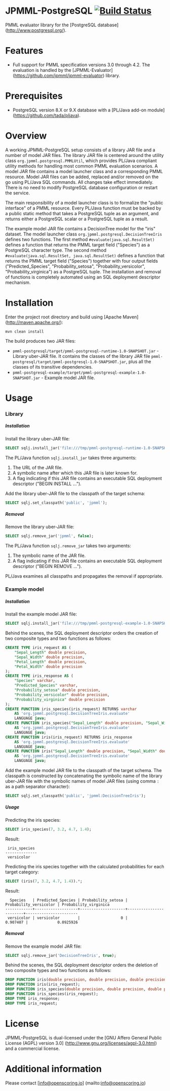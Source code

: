 JPMML-PostgreSQL [![Build Status](https://travis-ci.org/jpmml/jpmml-postgresql.png?branch=master)](https://travis-ci.org/jpmml/jpmml-postgresql)
================

PMML evaluator library for the [PostgreSQL database] (http://www.postgresql.org/).

# Features #

* Full support for PMML specification versions 3.0 through 4.2. The evaluation is handled by the [JPMML-Evaluator] (https://github.com/jpmml/jpmml-evaluator) library.

# Prerequisites #

* PostgreSQL version 8.X or 9.X database with a [PL/Java add-on module] (https://github.com/tada/pljava).

# Overview #

A working JPMML-PostgreSQL setup consists of a library JAR file and a number of model JAR files. The library JAR file is centered around the utility class `org.jpmml.postgresql.PMMLUtil`, which provides PL/Java compliant utility methods for handling most common PMML evaluation scenarios. A model JAR file contains a model launcher class and a corresponding PMML resource. Model JAR files can be added, replaced and/or removed on the go using PL/Java SQL commands. All changes take effect immediately. There is no need to modify PostgreSQL database configuration or restart the service.

The main responsibility of a model launcher class is to formalize the "public interface" of a PMML resource. Every PL/Java function must be backed by a public static method that takes a PostgreSQL tuple as an argument, and returns either a PostgreSQL scalar or a PostgreSQL tuple as a result.

The example model JAR file contains a DecisionTree model for the "iris" dataset. The model launcher class `org.jpmml.postgresql.DecisionTreeIris` defines two functions. The first method `#evaluate(java.sql.ResultSet)` defines a function that returns the PMML target field ("Species") as a PostgreSQL character type. The second method `#evaluate(java.sql.ResultSet, java.sql.ResultSet)` defines a function that returns the PMML target field ("Species") together with four output fields ("Predicted_Species", "Probability_setosa", "Probability_versicolor", "Probability_virginica") as a PostgreSQL tuple. The installation and removal of functions is completely automated using an SQL deployment descriptor mechanism.

# Installation #

Enter the project root directory and build using [Apache Maven] (http://maven.apache.org/):
```
mvn clean install
```

The build produces two JAR files:
* `pmml-postgresql/target/pmml-postgresql-runtime-1.0-SNAPSHOT.jar` - Library uber-JAR file. It contains the classes of the library JAR file `pmml-postgresql/target/pmml-postgresql-1.0-SNAPSHOT.jar`, plus all the classes of its transitive dependencies.
* `pmml-postgresql-example/target/pmml-postgresql-example-1.0-SNAPSHOT.jar` - Example model JAR file.

# Usage #

### Library

##### Installation

Install the library uber-JAR file:
```sql
SELECT sqlj.install_jar('file:///tmp/pmml-postgresql-runtime-1.0-SNAPSHOT.jar', 'jpmml', false);
```

The PL/Java function `sqlj.install_jar` takes three arguments:

1. The URL of the JAR file.
2. A symbolic name after which this JAR file is later known for.
3. A flag indicating if this JAR file contains an executable SQL deployment descriptor ("BEGIN INSTALL ...").

Add the library uber-JAR file to the classpath of the target schema:
```sql
SELECT sqlj.set_classpath('public', 'jpmml');
```

##### Removal

Remove the library uber-JAR file:
```sql
SELECT sqlj.remove_jar('jpmml', false);
```

The PL/Java function `sqlj.remove_jar` takes two arguments:

1. The symbolic name of the JAR file.
2. A flag indicating if this JAR file contains an executable SQL deployment descriptor ("BEGIN REMOVE ...").

PL/Java examines all classpaths and propagates the removal if appropriate.

### Example model

##### Installation

Install the example model JAR file:
```sql
SELECT sqlj.install_jar('file:///tmp/pmml-postgresql-example-1.0-SNAPSHOT.jar', 'DecisionTreeIris', true);
```

Behind the scenes, the SQL deployment descriptor orders the creation of two composite types and two functions as follows:
```sql
CREATE TYPE iris_request AS (
	"Sepal_Length" double precision,
	"Sepal_Width" double precision,
	"Petal_Length" double precision,
	"Petal_Width" double precision
);
CREATE TYPE iris_response AS (
	"Species" varchar,
	"Predicted_Species" varchar,
	"Probability_setosa" double precision,
	"Probability_versicolor" double precision,
	"Probability_virginica" double precision
);
CREATE FUNCTION iris_species(iris_request) RETURNS varchar
	AS 'org.jpmml.postgresql.DecisionTreeIris.evaluate'
	LANGUAGE java;
CREATE FUNCTION iris_species("Sepal_Length" double precision, "Sepal_Width" double precision, "Petal_Length" double precision, "Petal_Width" double precision) RETURNS varchar
	AS 'org.jpmml.postgresql.DecisionTreeIris.evaluate'
	LANGUAGE java;
CREATE FUNCTION iris(iris_request) RETURNS iris_response
	AS 'org.jpmml.postgresql.DecisionTreeIris.evaluate'
	LANGUAGE java;
CREATE FUNCTION iris("Sepal_Length" double precision, "Sepal_Width" double precision, "Petal_Length" double precision, "Petal_Width" double precision) RETURNS iris_response
	AS 'org.jpmml.postgresql.DecisionTreeIris.evaluate'
	LANGUAGE java;
```

Add the example model JAR file to the classpath of the target schema. The classpath is constructed by concatenating the symbolic name of the library uber-JAR file with the symbolic names of model JAR files (using comma `:` as a path separator character): 
```sql
SELECT sqlj.set_classpath('public', 'jpmml:DecisionTreeIris');
```

##### Usage

Predicting the iris species:
```sql
SELECT iris_species(7, 3.2, 4.7, 1.4);
```

Result:
```
 iris_species 
--------------
 versicolor
```

Predicting the iris species together with the calculated probabilities for each target category:
```sql
SELECT (iris(7, 3.2, 4.7, 1.4)).*;
```

Result:
```
  Species   | Predicted_Species | Probability_setosa | Probability_versicolor | Probability_virginica 
------------+-------------------+--------------------+------------------------+-----------------------
 versicolor | versicolor        |                  0 |               0.907407 |             0.0925926
```

##### Removal

Remove the example model JAR file:
```sql
SELECT sqlj.remove_jar('DecisionTreeIris', true);
```

Behind the scenes, the SQL deployment descriptor orders the deletion of two composite types and two functions as follows:
```sql
DROP FUNCTION iris(double precision, double precision, double precision, double precision);
DROP FUNCTION iris(iris_request);
DROP FUNCTION iris_species(double precision, double precision, double precision, double precision);
DROP FUNCTION iris_species(iris_request);
DROP TYPE iris_response;
DROP TYPE iris_request;
```

# License #

JPMML-PostgreSQL is dual-licensed under the [GNU Affero General Public License (AGPL) version 3.0] (http://www.gnu.org/licenses/agpl-3.0.html) and a commercial license.

# Additional information #

Please contact [info@openscoring.io] (mailto:info@openscoring.io)
